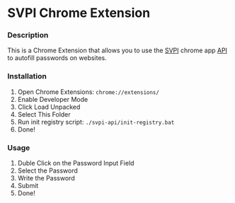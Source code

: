 # SVPI Chrome Extension

### Description
This is a Chrome Extension that allows you to use the [SVPI](https://github.com/binqbit/svpi) chrome app [API](https://github.com/binqbit/svpi/blob/main/api/api.md) to autofill passwords on websites.

### Installation
1. Open Chrome Extensions: `chrome://extensions/`
2. Enable Developer Mode
3. Click Load Unpacked
4. Select This Folder
5. Run init registry script: `./svpi-api/init-registry.bat`
6. Done!

### Usage
1. Duble Click on the Password Input Field
2. Select the Password
3. Write the Password
4. Submit
5. Done!
